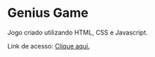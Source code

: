 # Genius Game



Jogo criado utilizando HTML, CSS e Javascript.


Link de acesso: [Clique aqui.](https://jhonnk08.github.io/dio-desafio-github-primeiro-repositorio/dio-genius-html-js/)

